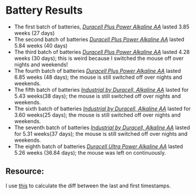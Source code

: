 # Battery Results

* The first batch of batteries, [_Duracell Plus Power Alkaline AA_](storage-duracel-plus-power-aa-1.csv) lasted 3.85 weeks (27 days)
* The second batch of batteries [_Duracell Plus Power Alkaline AA_](storage-duracel-plus-power-aa-2.csv) lasted 5.84 weeks (40 days)
* The third batch of batteries [_Duracell Plus Power Alkaline AA_](storage-duracel-plus-power-aa-3.csv) lasted 4.28 weeks (30 days); this is weird because I switched the mouse off over nights and weekends!
* The fourth batch of batteries [_Duracell Plus Power Alkaline AA_](storage-duracel-plus-power-aa-4.csv) lasted 6.85 weeks (48 days); the mouse is still switched off over nights and weekends.
* The fifth batch of batteries [_Industrial by Duracell, Alkaline AA_](storage-industrial-by-duracell-aa-1.csv) lasted for 5.43 weeks(38 days); the mouse is still switched off over nights and weekends.
* The sixth batch of batteries [_Industrial by Duracell, Alkaline AA_](storage-industrial-by-duracell-aa-2.csv) lasted for 3.60 weeks(25 days); the mouse is still switched off over nights and weekends.
* The seventh batch of batteries [_Industrial by Duracell, Alkaline AA_](storage-industrial-by-duracell-aa-3.csv) lasted for 5.31 weeks(37 days); the mouse is still switched off over nights and weekends.
* The eighth batch of batteries [_Duracell Ultra Power Alkaline AA_](storage-duracel-ultra-power-aa-1.csv) lasted 5.26 weeks (36.84 days); the mouse was left on continuously.
## Resource:

I use [this](https://iuliacazan.ro/timestamps-diff/) to calculate the diff between the last and first timestamps.
